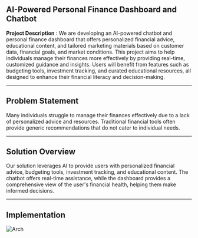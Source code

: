 **AI-Powered Personal Finance Dashboard and Chatbot**
--
**Project Description** : We are developing an AI-powered chatbot and personal finance dashboard that offers personalized financial advice, educational content, and tailored marketing materials based on customer data, financial goals, and market conditions. This project aims to help individuals manage their finances more effectively by providing real-time, customized guidance and insights. Users will benefit from features such as budgeting tools, investment tracking, and curated educational resources, all designed to enhance their financial literacy and decision-making.
___________________
Problem Statement
---------
Many individuals struggle to manage their finances effectively due to a lack of personalized advice and resources. Traditional financial tools often provide generic recommendations that do not cater to individual needs.
____________
Solution Overview
-----
Our solution leverages AI to provide users with personalized financial advice, budgeting tools, investment tracking, and educational content. The chatbot offers real-time assistance, while the dashboard provides a comprehensive view of the user's financial health, helping them make informed decisions.
___________________
Implementation
---------
![Arch](https://github.com/sankalpramteke/Bank-of-baroda-hackathon-2024/assets/116703076/8b8df63b-5b0a-4b9d-b3fe-86df21795198)
